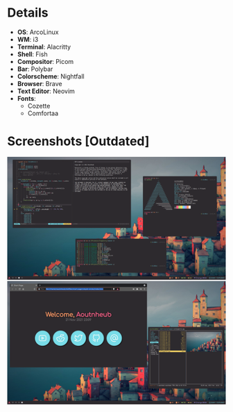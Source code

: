 # Details
- **OS**: ArcoLinux
- **WM**: i3
- **Terminal**: Alacritty
- **Shell**: Fish
- **Compositor**: Picom
- **Bar**: Polybar
- **Colorscheme**: Nightfall
- **Browser**: Brave
- **Text Editor**: Neovim
- **Fonts**:
  - Cozette
  - Comfortaa

# Screenshots [Outdated]
![Screenshots](screenshots/screenshot1.png)
![Screenshots](screenshots/screenshot2.png)

